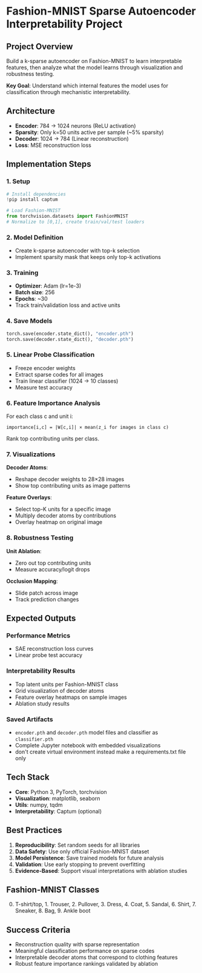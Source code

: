 # Fashion-MNIST Sparse Autoencoder Interpretability Project

## Project Overview

Build a k-sparse autoencoder on Fashion-MNIST to learn interpretable features, then analyze what the model learns through visualization and robustness testing.

**Key Goal**: Understand which internal features the model uses for classification through mechanistic interpretability.

## Architecture

- **Encoder**: 784 → 1024 neurons (ReLU activation)
- **Sparsity**: Only k=50 units active per sample (~5% sparsity)
- **Decoder**: 1024 → 784 (Linear reconstruction)
- **Loss**: MSE reconstruction loss

## Implementation Steps

### 1. Setup
```python
# Install dependencies
!pip install captum

# Load Fashion-MNIST
from torchvision.datasets import FashionMNIST
# Normalize to [0,1], create train/val/test loaders
```

### 2. Model Definition
- Create k-sparse autoencoder with top-k selection
- Implement sparsity mask that keeps only top-k activations

### 3. Training
- **Optimizer**: Adam (lr=1e-3)
- **Batch size**: 256
- **Epochs**: ~30
- Track train/validation loss and active units

### 4. Save Models
```python
torch.save(encoder.state_dict(), "encoder.pth")
torch.save(decoder.state_dict(), "decoder.pth")
```

### 5. Linear Probe Classification
- Freeze encoder weights
- Extract sparse codes for all images
- Train linear classifier (1024 → 10 classes)
- Measure test accuracy

### 6. Feature Importance Analysis
For each class c and unit i:
```
importance[i,c] = |W[c,i]| × mean(z_i for images in class c)
```
Rank top contributing units per class.

### 7. Visualizations

**Decoder Atoms**:
- Reshape decoder weights to 28×28 images
- Show top contributing units as image patterns

**Feature Overlays**:
- Select top-K units for a specific image
- Multiply decoder atoms by contributions
- Overlay heatmap on original image

### 8. Robustness Testing

**Unit Ablation**:
- Zero out top contributing units
- Measure accuracy/logit drops

**Occlusion Mapping**:
- Slide patch across image
- Track prediction changes

## Expected Outputs

### Performance Metrics
- SAE reconstruction loss curves
- Linear probe test accuracy


### Interpretability Results
- Top latent units per Fashion-MNIST class
- Grid visualization of decoder atoms
- Feature overlay heatmaps on sample images
- Ablation study results

### Saved Artifacts
- `encoder.pth` and `decoder.pth` model files and classifier as `classifier.pth`
- Complete Jupyter notebook with embedded visualizations
- don't create virtual environment instead make a requirements.txt file only

## Tech Stack

- **Core**: Python 3, PyTorch, torchvision
- **Visualization**: matplotlib, seaborn
- **Utils**: numpy, tqdm
- **Interpretability**: Captum (optional)

## Best Practices

1. **Reproducibility**: Set random seeds for all libraries
2. **Data Safety**: Use only official Fashion-MNIST dataset
3. **Model Persistence**: Save trained models for future analysis  
4. **Validation**: Use early stopping to prevent overfitting
5. **Evidence-Based**: Support visual interpretations with ablation studies

## Fashion-MNIST Classes
0. T-shirt/top, 1. Trouser, 2. Pullover, 3. Dress, 4. Coat, 5. Sandal, 6. Shirt, 7. Sneaker, 8. Bag, 9. Ankle boot

## Success Criteria

- Reconstruction quality with sparse representation
- Meaningful classification performance on sparse codes
- Interpretable decoder atoms that correspond to clothing features
- Robust feature importance rankings validated by ablation